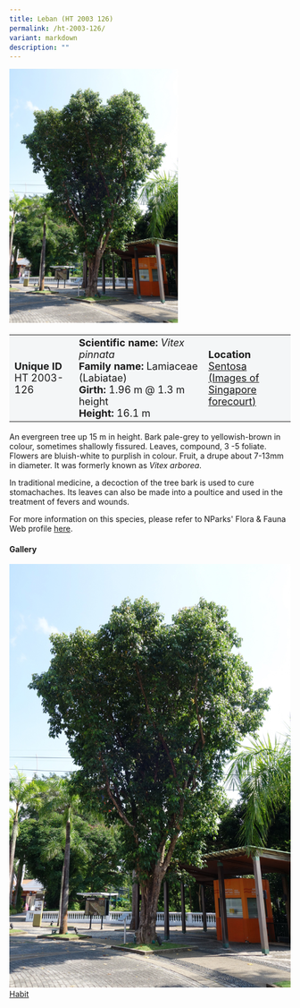 ```yaml
---
title: Leban (HT 2003 126)
permalink: /ht-2003-126/
variant: markdown
description: ""
---
```

<div class="isomer-image-wrapper">
<img style="width: 60%" src="/images/Heritage_trees_photos/vitpin_ht2017-126_habit.jpg">
</div><table style="minWidth: 100px; font-size: 18px; background: #F4F6F7">
<tbody><tr>
<td rowspan="1" colspan="1">
<strong>Unique ID</strong>
<br>HT 2003-126
</td>
<td rowspan="1" colspan="1">
	<strong>Scientific name:</strong> <em>Vitex pinnata</em>
<br><strong>Family name: </strong>Lamiaceae (Labiatae)
<br><strong>Girth: </strong>1.96 m @ 1.3 m height
<br><strong>Height: </strong>16.1 m
</td>
<td rowspan="1" colspan="1">
<strong>Location</strong><a href="https://www.onemap.gov.sg/?lat=1.2543429999982423&amp;lng=103.81790600000204">
 <br>Sentosa (Images of<br>Singapore forecourt)</a>
</td>
</tr>
</tbody>
</table>
<p>An evergreen tree up 15 m in height. Bark pale-grey to yellowish-brown in colour, sometimes shallowly fissured. Leaves, compound, 3 -5 foliate. Flowers are bluish-white to purplish in colour. Fruit, a drupe about 7-13mm in diameter. It was formerly known as <em>Vitex arborea</em>.</p>
  
<p>In traditional medicine, a decoction of the tree bark is used to cure stomachaches. Its leaves can also be made into a poultice and used in the treatment of fevers and wounds.</p>

<p>For more information on this species, please refer to NParks' Flora &amp; Fauna Web profile <a href="https://www.nparks.gov.sg/florafaunaweb/flora/5/6/5628">here</a>.</p>

<h4><b>Gallery</b></h4>
<div class="isomer-card-grid">
<a href="/images/Heritage_trees_photos/vitpin_ht2017-126_habit.jpg" class="isomer-card">
<div class="isomer-card-image">
<div class="isomer-image-wrapper"><img src="/images/Heritage_trees_photos/vitpin_ht2017-126_habit.jpg"></div></div>
<div class="isomer-card-body"><div class="isomer-card-title">Habit</div></div></a><p></p></div>